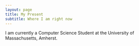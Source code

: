 ```yaml
---
layout: page
title: My Present
subtitle: Where I am right now
---
```


I am currently a Computer Science Student at the University of Massachusetts, Amherst.